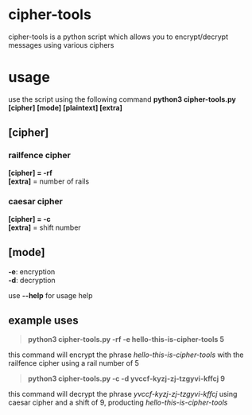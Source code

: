 # cipher-tools
cipher-tools is a python script which allows you to encrypt/decrypt messages using various ciphers

# usage

use the script using the following command **python3 cipher-tools.py [cipher] [mode] [plaintext] [extra]**  

## [cipher]
### railfence cipher
**[cipher] = -rf**  
**[extra]** = number of rails


### caesar cipher
**[cipher] = -c**  
**[extra]** = shift number

## [mode]
**-e**: encryption  
**-d**: decryption

use **--help** for usage help  
  
## example uses

> **python3 cipher-tools.py -rf -e hello-this-is-cipher-tools 5**

this command will encrypt the phrase *hello-this-is-cipher-tools* with the railfence cipher using a rail number of 5  

> **python3 cipher-tools.py -c -d yvccf-kyzj-zj-tzgyvi-kffcj 9**  

this command will decrypt the phrase *yvccf-kyzj-zj-tzgyvi-kffcj* using caesar cipher and a shift of 9, producting *hello-this-is-cipher-tools*


